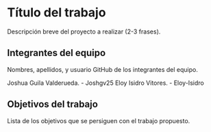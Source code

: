 # Título del trabajo

Descripción breve del proyecto a realizar (2-3 frases).

## Integrantes del equipo

Nombres, apellidos, y usuario GitHub de los integrantes del equipo.

Joshua Guila Valderueda. - Joshgv25
Eloy Isidro Vitores. - Eloy-Isidro

## Objetivos del trabajo

Lista de los objetivos que se persiguen con el trabajo propuesto.
